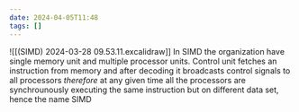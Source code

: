 ```yaml
---
date: 2024-04-05T11:48
tags: []
---
```

![[(SIMD) 2024-03-28 09.53.11.excalidraw]]
In SIMD the organization have single memory unit and multiple processor units.
Control unit fetches an instruction from memory and after decoding it broadcasts control signals to all processors
*therefore* at any given time all the processors are synchrounously executing the same instruction but on different data set, hence the name SIMD